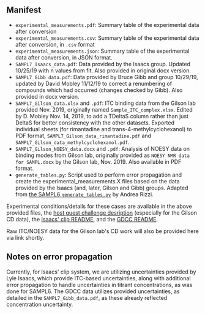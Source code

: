 ## Manifest

- `experimental_measurements.pdf`: Summary table of the experimental data after conversion
- `experimental_measurements.csv`: Summary table of the experimental data after conversion, in `.csv` format
- `experimental_measurements.json`: Summary table of the experimental data after conversion,  in JSON format.
- `SAMPL7_Isaacs_data.pdf`: Data provided by the Isaacs group. Updated 10/25/19 with n values from fit. Also provided in original docx version.
- `SAMPL7_Gibb_data.pdf`: Data provided by Bruce Gibb and group 10/29/19, updated by David Mobley 11/12/19 to correct a renumbering of compounds which had occurred (changes checked by Gibb). Also provided in docx version.
- `SAMPL7_Gilson_data.xlsx` and `.pdf`: ITC binding data from the Gilson lab provided Nov. 2019, originally named `Sample_ITC_complex.xlsx`. Edited by D. Mobley Nov. 14, 2019, to add a TDeltaS column rather than just DeltaS for better consistency with the other datasets. Exported individual sheets (for rimantadine and trans-4-methylcyclohexanol) to PDF format, `SAMPL7_Gilson_data_rimantadine.pdf` and `SAMPL7_Gilson_data_methylcyclohexanol.pdf`.
- `SAMPL7_Gilson_NOESY_data.docx` and `.pdf`: Analysis of NOESY data on binding modes from Gilson lab, originally provided as `NOESY NMR data for SAMPL.docx` by the Gilson lab, Nov. 2019. Also available in PDF format.
- `generate_tables.py`: Script used to perform error propagation and create the experimental_measurements.X files based on the data provided by the Isaacs (and, later, Gilson and Gibb) groups. Adapted from [the SAMPL6 `generate_tables.py`](https://github.com/samplchallenges/SAMPL6/blob/master/host_guest/Analysis/ExperimentalMeasurements/generate_tables.py) by Andrea Rizzi.

Experimental conditions/details for these cases are available in the above provided files, the [host guest challenge desription](https://github.com/samplchallenges/SAMPL7/blob/master/host_guest_description.md) (especially for the Gilson CD data), the [Isaacs' clip README](https://github.com/samplchallenges/SAMPL7/blob/master/host_guest/Isaacs_clip/README.md), and the [GDCC README](https://github.com/samplchallenges/SAMPL7/blob/master/host_guest/GDCC_and_guests/README.md).

Raw ITC/NOESY data for the Gilson lab's CD work will also be provided here via link shortly.

## Notes on error propagation

Currently, for Isaacs' clip system, we are utilizing uncertainties provided by Lyle Isaacs, which provide ITC-based uncertainties, along with additional error propagation to handle uncertainties in titrant concentrations, as was done for SAMPL6. The GDCC data utilizes provided uncertainties, as detailed in the `SAMPL7_Gibb_data.pdf`, as these already reflected concentration uncertainty.
